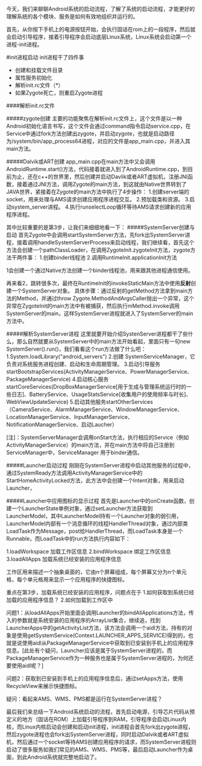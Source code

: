 今天，我们来聊聊Android系统的启动流程，了解了系统的启动流程，才能更好的理解系统的各个模块、服务是如何有效地组织并运行的。

首先，从你按下手机上的电源按钮开始，会执行固话在rom上的一段程序，然后就会启动引导程序，接着引导程序会启动底层Linux系统，Linux系统会启动第一个进程-init进程。

#init进程启动
init进程干了四件事
* 创建和挂载文件目录
* 属性服务初始化
* 解析init.rc文件（*）
* 如果Zygote死亡，则重启Zygote进程

####解析init.rc文件

#####zygote创建
主要的功能聚焦在解析init.rc文件上，这个文件是以一种Android初始化语言书写，这个文件会通过command指令启动service.cpp，在Service中通过fork方法创建出zygote，并启动zygote，也就是启动路径为/system/bin/app_process64进程，对应的文件是app_main.cpp，并进入其main方法。

#####Dalvik或ART创建
app_main.cpp在main方法中又会调用AndroidRuntime.start()方法，代码接着就进入到了AndroidRuntime.cpp，到目前为止，还在c++的世界里，然后创建并启动Davlik或者ART虚拟机，注册JNI函数，接着通过JNI方法，调用Zygote的main方法，到这就由Native世界转到了JAVA世界，紧接着在Zygote的main方法中执行了4步操作：
1.创建server端的socket，用来处理与AMS请求创建应用程序进程交互。
2.预加载类和资源。
3.启动system_server进程。
4.执行runselectLoop循环等待AMS请求创建新的应用程序进程。

其中比较重要的是第3步，让我们来细细地看一下：
#####SystemServer创建与启动
首先Zygote中会调用startSystemServer方法，先fork出SystemServer进程，接着调用handleSystemServerProcess来启动线程，我们继续看，首先这个方法会创建一个pathClassLoader，在调用ZygoteInit.zygoteInit方法，zygote方法干两件事：
1.创建binder线程池
2.调用RuntimeInit.applicationInit方法

1会创建一个通过Native方法创建一个binder线程池，用来跟其他进程通信使用。

再来看2，跳转很多次，最终在RuntimeInit的invokeStaticMain方法中使用**反射**创建一个SystemServer对象。
具体步骤：通过反射的getMethod方法拿到main方法的Method，并通过throw Zygote.MethodAndArgsCaller抛出一个异常，这个异常在ZygoteInit的main方法中有被捕获，然后执行mMethod.invoke调用SystemServer的main，这样SystemServer进程就进入了SystemServer的main方法中。

#####解析SystemServer进程
这里就要开始介绍SystenServer进程都干了些什么，那么自然就要从SystemServer中的main方法开始看起，里面只有一句new SystemServer().run()，我们看看这个run方法做了什么吧：
1.System.loadLibrary("android_servers")
2.创建 SystemServiceManager，它负责对系统服务进程创建、启动和生命周期管理。
3.启动引导服务startBootstrapServices(ActivityManagerService、PowerManagerService、PackageManagerService)
4.启动核心服务startCoreServices(DropBoxManagerService[用于生成与管理系统运行时的一些日志]、BatteryService、UsageStatsService[收集用户的使用频率与时长]、WebViewUpdateService)
5.启动其他服务startOtherServices（CameraService、AlarmManagerService、WindowManagerService、LocationManagerService、InputManagerService、NotificationManagerService、启动Laucher）

[注]：SystemServerManager会调用onStart方法，执行相应的Service（例如ActivityManagerService）的main方法，并在main方法中将自己注册到ServiceManager中，ServiceManager
用于binder通信。

#####Launcher启动过程
刚刚在SystemServer进程中启动其他服务的过程中，通过SystemReady方法调用ActivityManagerService中的StartHomeActivityLocked方法，此方法中会创建一个Intent对象，用来启动Launcher，

#####Launcher中应用图标的显示过程
首先是Launcher中的onCreate函数，创建一个LauncherState单例对象，通过setLauncher方法获取到LauncherModel，其中LauncherModel持有一个Launcher对象的弱引用，LauncherModel内部有一个消息循环的线程HandlerThread对象，通过内部类LoadTask作为Message，post给HandlerThread，而LoadTask本身是一个Runnable，而LoadTask中的run方法执行内容如下：

1.loadWorkspace 加载工作区信息
2.bindWorkspace 绑定工作区信息
3.loadAllApps 加载系统已经安装的应用程序信息

工作区用来描述一个抽象桌面的，它由n个屏幕组成，每个屏幕又分为n个单元格，每个单元格用来显示一个应用程序的快捷图标。

重点在第3步，加载系统已经安装的应用程序，问题点在于
1.如何获取到系统已经加载的应用程序信息？
2.如何加载到工作区中

问题1：从loadAllApps开始里面会调用Launcher的bindAllApplications方法，传入的参数就是系统安装的应用程序的ArrayList集合，继续追，找到LauncherApps中的getActivityList方法，该方法会调用一个aidl方法，持有的对象是使用getSystemService(Context.LAUNCHER_APPS_SERVICE)得到的，也就是说使用aidl从PackageManagerService中获取到已安装到手机上的应用程序信息。[此处有个疑问，Launcher应该是属于SystemServer进程的，而PackageManagerService作为一种服务也是属于SystemServer进程的，为何还要使用aidl呢？]

问题2：获取到已安装到手机上的应用程序信息后，通过setApps方法，使用RecycleView来展示快捷图标。

疑问：看起来AMS、WMS、PMS都是运行在SystemServer进程？

最后我们来总结一下Android系统启动的流程，首先启动电源，引导芯片代码从预定义的地方（固话在ROM）上加载引导程序到RAM，引导程序会启动Linux内核，而Linux内核启动会创建和启动init进程，init进程会首先fork出zygote进程，然后zygote进程也会fork出SystemServer进程，同时启动Dalvik或者ART虚拟机，然后通过一个socket等待AMS创建应用程序的请求，而SystemServer进程则启动了很多服务如我们常见的AMS、WMS、PMS等，最后启动Launcher作为桌面，到此Android系统就完整地启动了。



